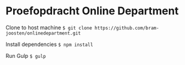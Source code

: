 # Proefopdracht Online Department

Clone to host machine
`$ git clone https://github.com/bram-joosten/onlinedepartment.git`  

Install dependencies
`$ npm install`  

Run Gulp
`$ gulp`